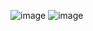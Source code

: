 ![image](https://user-images.githubusercontent.com/84588706/184375633-4057bac5-eb06-4330-9077-73d24d5f3e1e.png)
![image](https://user-images.githubusercontent.com/84588706/184375805-65cb6071-ba91-4cd6-9038-2e3ea747209d.png)
